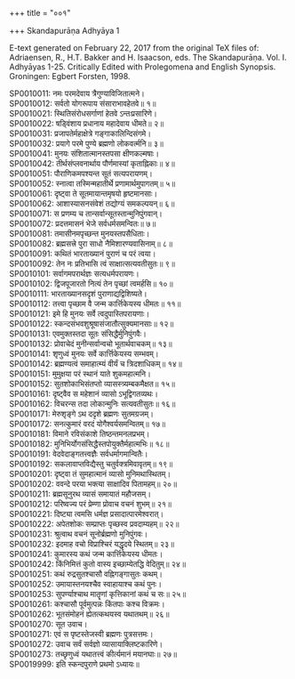 +++
title = "००१"

+++
Skandapurāṇa Adhyāya 1

E-text generated on February 22, 2017 from the original TeX files of: Adriaensen, R., H.T. Bakker and H. Isaacson, eds. The Skandapurāṇa. Vol. I. Adhyāyas 1-25. Critically Edited with Prolegomena and English Synopsis. Groningen: Egbert Forsten, 1998.

SP0010011: नमः परमदेवाय त्रैगुण्याविजितात्मने।  
SP0010012: सर्वतो योगरूपाय संसाराभावहेतवे॥ १॥  
SP0010021: स्थितिसंरोधसर्गाणां हेतवे ऽन्तःप्रसारिणे।  
SP0010022: षड्विंशाय प्रधानाय महादेवाय धीमते॥ २॥  
SP0010031: प्रजापतेर्महाक्षेत्रे गङ्गाकालिन्दिसंगमे।  
SP0010032: प्रयागे परमे पुण्ये ब्रह्मणो लोकवर्त्मनि॥ ३॥  
SP0010041: मुनयः संशितात्मानस्तपसा क्षीणकल्मषाः।  
SP0010042: तीर्थसंप्लवनार्थाय पौर्णमास्यां कृताह्निकाः॥ ४॥  
SP0010051: पौराणिकमपश्यन्त सूतं सत्यपरायणम्।  
SP0010052: स्नात्वा तस्मिन्महातीर्थे प्रणामार्थमुपागतम्॥ ५॥  
SP0010061: दृष्ट्वा ते सूतमायान्तमृषयो हृष्टमानसाः।  
SP0010062: आशास्यासनसंवेशं तद्योग्यं समकल्पयन्॥ ६॥  
SP0010071: स प्रणम्य च तान्सर्वान्सूतस्तान्मुनिपुंगवान्।  
SP0010072: प्रदत्तमासनं भेजे सर्वधर्मसमन्वितः॥ ७॥  
SP0010081: तमासीनमपृच्छन्त मुनयस्तपसैधिताः।  
SP0010082: ब्रह्मसत्त्रे पुरा साधो नैमिशारण्यवासिनाम्॥ ८॥  
SP0010091: कथितं भारताख्यानं पुराणं च परं त्वया।  
SP0010092: तेन नः प्रतिभासि त्वं साक्षात्सत्यवतीसुतः॥ ९॥  
SP0010101: सर्वागमपरार्थज्ञः सत्यधर्मपरायणः।  
SP0010102: द्विजपूजारतो नित्यं तेन पृच्छां त्वमर्हसि॥ १०॥  
SP0010111: भारताख्यानसदृशं पुराणाद्यद्विशिष्यते।  
SP0010112: तत्त्वा पृच्छाम वै जन्म कार्त्तिकेयस्य धीमतः॥ ११॥  
SP0010121: इमे हि मुनयः सर्वे त्वदुपास्तिपरायणाः।  
SP0010122: स्कन्दसंभवशुश्रूषासंजातौत्सुक्यमानसाः॥ १२॥  
SP0010131: एवमुक्तस्तदा सूतः संसिद्धैर्मुनिपुंगवैः।  
SP0010132: प्रोवाचेदं मुनीन्सर्वान्वचो भूतार्थवाचकम्॥ १३॥  
SP0010141: शृणुध्वं मुनयः सर्वे कार्त्तिकेयस्य सम्भवम्।  
SP0010142: ब्रह्मण्यत्वं समाहात्म्यं वीर्यं च त्रिदशाधिकम्॥ १४॥  
SP0010151: मुमुक्षया परं स्थानं याते शुकमहात्मनि।  
SP0010152: सुतशोकाभिसंतप्तो व्यासस्त्र्यम्बकमैक्षत॥ १५॥  
SP0010161: दृष्ट्वैव स महेशानं व्यासो ऽभूद्विगतव्यथः।  
SP0010162: विचरन्स तदा लोकान्मुनिः सत्यवतीसुतः॥ १६॥  
SP0010171: मेरुशृङ्गे ऽथ ददृशे ब्रह्मणः सुतमग्रजम्।  
SP0010172: सनत्कुमारं वरदं योगैश्वर्यसमन्वितम्॥ १७॥  
SP0010181: विमाने रविसंकाशे तिष्ठन्तमनलप्रभम्।  
SP0010182: मुनिभिर्योगसंसिद्धैस्तपोयुक्तैर्महात्मभिः॥ १८॥  
SP0010191: वेदवेदाङ्गतत्त्वज्ञैः सर्वधर्मागमान्वितैः।  
SP0010192: सकलावाप्तविद्यैस्तु चतुर्वक्त्रमिवावृतम्॥ १९॥  
SP0010201: दृष्ट्वा तं सुमहात्मानं व्यासो मुनिमथास्थितम्।  
SP0010202: ववन्दे परया भक्त्या साक्षादिव पितामहम्॥ २०॥  
SP0010211: ब्रह्मसूनुरथ व्यासं समायातं महौजसम्।  
SP0010212: परिष्वज्य परं प्रेम्णा प्रोवाच वचनं शुभम्॥ २१॥  
SP0010221: दिष्ट्या त्वमसि धर्मज्ञ प्रसादात्पारमेश्वरात्।  
SP0010222: अपेतशोकः सम्प्राप्तः पृच्छस्व प्रवदाम्यहम्॥ २२॥  
SP0010231: श्रुत्वाथ वचनं सूनोर्ब्रह्मणो मुनिपुंगवः।  
SP0010232: इदमाह वचो विप्राश्चिरं यद्धृदये स्थितम्॥ २३॥  
SP0010241: कुमारस्य कथं जन्म कार्त्तिकेयस्य धीमतः।  
SP0010242: किंनिमित्तं कुतो वास्य इच्छाम्येतद्धि वेदितुम्॥ २४॥  
SP0010251: कथं रुद्रसुतश्चासौ वह्निगङ्गासुतः कथम्।  
SP0010252: उमायास्तनयश्चैव स्वाहायाश्च कथं पुनः।  
SP0010253: सुपर्ण्याश्चाथ मातॄणां कृत्तिकानां कथं च सः॥ २५॥  
SP0010261: कश्चासौ पूर्वमुत्पन्नः किंतपाः कश्च विक्रमः।  
SP0010262: भूतसंमोहनं ह्येतत्कथयस्व यथातथम्॥ २६॥  
SP0010270: सूत उवाच।  
SP0010271: एवं स पृष्टस्तेजस्वी ब्रह्मणः पुत्रसत्तमः।  
SP0010272: उवाच सर्वं सर्वज्ञो व्यासायाक्लिष्टकारिणे।  
SP0010273: तच्छृणुध्वं यथातत्त्वं कीर्त्यमानं मयानघाः॥ २७॥  
SP0019999: इति स्कन्दपुराणे प्रथमो ऽध्यायः॥  
